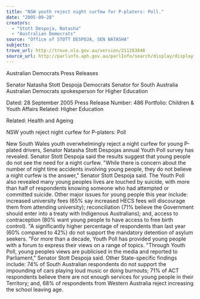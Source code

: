 ```yaml
---
title: "NSW youth reject night curfew for P-platers: Poll."
date: "2005-09-28"
creators:
  - "Stott Despoja, Natasha"
  - "Australian Democrats"
source: "Office of STOTT DESPOJA, SEN NATASHA"
subjects:
trove_url: http://trove.nla.gov.au/version/211283848
source_url: http://parlinfo.aph.gov.au/parlInfo/search/display/display.w3p;query=Id%3A%22media/pressrel/0JGH6%22
---
```


 Australian Democrats Press  Releases

 Senator Natasha Stott Despoja Democrats Senator for South Australia Australian Democrats spokesperson for Higher Education

 Dated: 28 September 2005 Press Release Number: 486 Portfolio: Children & Youth Affairs Related: Higher Education

 Related: Health and Ageing

 NSW youth reject night curfew for P-platers: Poll

 New South Wales youth overwhelmingly reject a night curfew for young P-plated drivers,  Senator Natasha Stott Despojas annual Youth Poll survey has revealed. Senator Stott Despoja said the results suggest that young people do not see the need for a  night curfew. "While there is concern about the number of night time accidents involving young people, they  do not believe a night curfew is the answer," Senator Stott Despoja said. The Youth Poll also revealed many young peoples lives are touched by suicide, with more than  half of respondents knowing someone who had attempted or committed suicide. Other major issues for young people this year include: increased university fees (65% say  increased HECS fees will discourage them from attending university); reconciliation (71%  believe the Government should enter into a treaty with Indigenous Australians); and, access to  contraception (80% want young people to have access to free birth control).  "A significantly higher percentage of respondents than last year (60% compared to 42%) do not  support the mandatory detention of asylum seekers.  "For more than a decade, Youth Poll has provided young people with a forum to express their  views on a range of topics.  "Through Youth Poll, young peoples views are publicised in the media and reported to  Parliament," Senator Stott Despoja said. Other State-specific findings include: 74% of South Australian respondents do not support the  impounding of cars playing loud music or doing burnouts; 71% of ACT respondents believe  there are not enough services for young people in their Territory; and, 68% of respondents from  Western Australia reject increasing the school leaving age.

